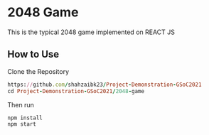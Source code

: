 # 2048 Game

This is the typical 2048 game implemented on REACT JS

## How to Use

Clone the Repository

```ruby
https://github.com/shahzaibk23/Project-Demonstration-GSoC2021
cd Project-Demonstration-GSoC2021/2048-game
```

Then run 

```ruby
npm install
npm start
```